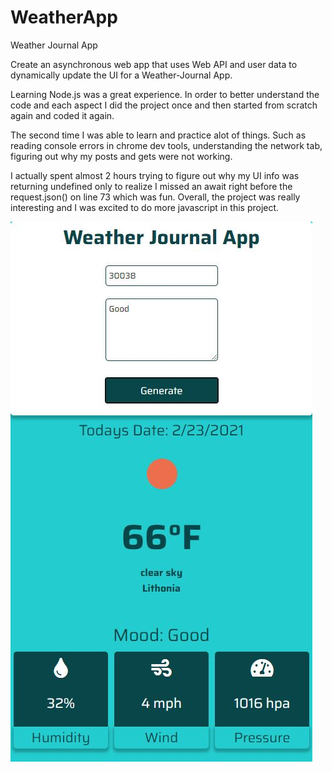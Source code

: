 # WeatherApp

Weather Journal App

Create an asynchronous web app that uses Web API and user data to dynamically update the UI for a Weather-Journal App.

Learning Node.js was a great experience. In order to better understand the code and each aspect I did the project once and then started from scratch again and coded it again.

The second time I was able to learn and practice alot of things. Such as reading console errors in chrome dev tools, understanding the network tab, figuring out why my posts and gets were not working.

I actually spent almost 2 hours trying to figure out why my UI info was returning undefined only to realize I missed an await right before the request.json() on line 73 which was fun. Overall, the project was really interesting and I was excited to do more javascript in this project.
 
 ![alt text](website/images/weatherapp.JPG)
 
 
